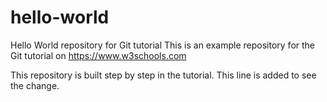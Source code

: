 # hello-world
Hello World repository for Git tutorial
This is an example repository for the Git tutorial on https://www.w3schools.com

This repository is built step by step in the tutorial.
This line is added to see the change.
